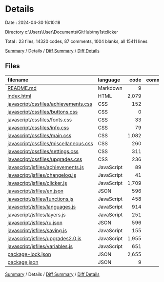 # Details

Date : 2024-04-30 16:10:18

Directory c:\\Users\\User\\Documents\\GitHub\\my1stclicker

Total : 23 files,  14320 codes, 87 comments, 1004 blanks, all 15411 lines

[Summary](results.md) / Details / [Diff Summary](diff.md) / [Diff Details](diff-details.md)

## Files
| filename | language | code | comment | blank | total |
| :--- | :--- | ---: | ---: | ---: | ---: |
| [README.md](/README.md) | Markdown | 9 | 0 | 3 | 12 |
| [index.html](/index.html) | HTML | 2,079 | 10 | 80 | 2,169 |
| [javascript/cssfiles/achievements.css](/javascript/cssfiles/achievements.css) | CSS | 152 | 1 | 31 | 184 |
| [javascript/cssfiles/buttons.css](/javascript/cssfiles/buttons.css) | CSS | 0 | 19 | 1 | 20 |
| [javascript/cssfiles/fonts.css](/javascript/cssfiles/fonts.css) | CSS | 33 | 0 | 3 | 36 |
| [javascript/cssfiles/info.css](/javascript/cssfiles/info.css) | CSS | 79 | 0 | 12 | 91 |
| [javascript/cssfiles/main.css](/javascript/cssfiles/main.css) | CSS | 1,082 | 2 | 130 | 1,214 |
| [javascript/cssfiles/miscellaneous.css](/javascript/cssfiles/miscellaneous.css) | CSS | 260 | 1 | 41 | 302 |
| [javascript/cssfiles/settings.css](/javascript/cssfiles/settings.css) | CSS | 311 | 2 | 43 | 356 |
| [javascript/cssfiles/upgrades.css](/javascript/cssfiles/upgrades.css) | CSS | 236 | 0 | 27 | 263 |
| [javascript/jsfiles/achievements.js](/javascript/jsfiles/achievements.js) | JavaScript | 89 | 6 | 3 | 98 |
| [javascript/jsfiles/changelog.js](/javascript/jsfiles/changelog.js) | JavaScript | 41 | 0 | 2 | 43 |
| [javascript/jsfiles/clicker.js](/javascript/jsfiles/clicker.js) | JavaScript | 1,709 | 36 | 125 | 1,870 |
| [javascript/jsfiles/en.json](/javascript/jsfiles/en.json) | JSON | 596 | 0 | 115 | 711 |
| [javascript/jsfiles/functions.js](/javascript/jsfiles/functions.js) | JavaScript | 458 | 0 | 61 | 519 |
| [javascript/jsfiles/languages.js](/javascript/jsfiles/languages.js) | JavaScript | 914 | 5 | 141 | 1,060 |
| [javascript/jsfiles/layers.js](/javascript/jsfiles/layers.js) | JavaScript | 251 | 2 | 18 | 271 |
| [javascript/jsfiles/ru.json](/javascript/jsfiles/ru.json) | JSON | 596 | 0 | 115 | 711 |
| [javascript/jsfiles/saving.js](/javascript/jsfiles/saving.js) | JavaScript | 155 | 2 | 23 | 180 |
| [javascript/jsfiles/upgrades2.0.js](/javascript/jsfiles/upgrades2.0.js) | JavaScript | 1,955 | 1 | 24 | 1,980 |
| [javascript/jsfiles/variables.js](/javascript/jsfiles/variables.js) | JavaScript | 651 | 0 | 4 | 655 |
| [package-lock.json](/package-lock.json) | JSON | 2,655 | 0 | 1 | 2,656 |
| [package.json](/package.json) | JSON | 9 | 0 | 1 | 10 |

[Summary](results.md) / Details / [Diff Summary](diff.md) / [Diff Details](diff-details.md)